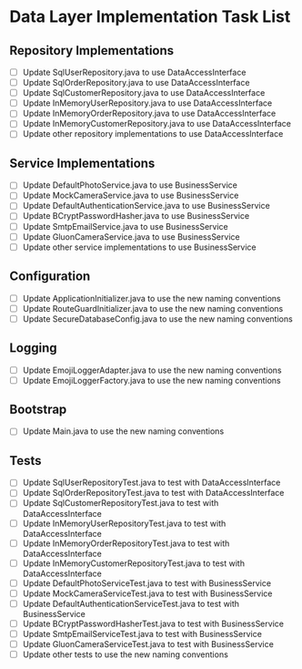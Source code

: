# Data Layer Implementation Task List

## Repository Implementations

- [ ] Update SqlUserRepository.java to use DataAccessInterface
- [ ] Update SqlOrderRepository.java to use DataAccessInterface
- [ ] Update SqlCustomerRepository.java to use DataAccessInterface
- [ ] Update InMemoryUserRepository.java to use DataAccessInterface
- [ ] Update InMemoryOrderRepository.java to use DataAccessInterface
- [ ] Update InMemoryCustomerRepository.java to use DataAccessInterface
- [ ] Update other repository implementations to use DataAccessInterface

## Service Implementations

- [ ] Update DefaultPhotoService.java to use BusinessService
- [ ] Update MockCameraService.java to use BusinessService
- [ ] Update DefaultAuthenticationService.java to use BusinessService
- [ ] Update BCryptPasswordHasher.java to use BusinessService
- [ ] Update SmtpEmailService.java to use BusinessService
- [ ] Update GluonCameraService.java to use BusinessService
- [ ] Update other service implementations to use BusinessService

## Configuration

- [ ] Update ApplicationInitializer.java to use the new naming conventions
- [ ] Update RouteGuardInitializer.java to use the new naming conventions
- [ ] Update SecureDatabaseConfig.java to use the new naming conventions

## Logging

- [ ] Update EmojiLoggerAdapter.java to use the new naming conventions
- [ ] Update EmojiLoggerFactory.java to use the new naming conventions

## Bootstrap

- [ ] Update Main.java to use the new naming conventions

## Tests

- [ ] Update SqlUserRepositoryTest.java to test with DataAccessInterface
- [ ] Update SqlOrderRepositoryTest.java to test with DataAccessInterface
- [ ] Update SqlCustomerRepositoryTest.java to test with DataAccessInterface
- [ ] Update InMemoryUserRepositoryTest.java to test with DataAccessInterface
- [ ] Update InMemoryOrderRepositoryTest.java to test with DataAccessInterface
- [ ] Update InMemoryCustomerRepositoryTest.java to test with DataAccessInterface
- [ ] Update DefaultPhotoServiceTest.java to test with BusinessService
- [ ] Update MockCameraServiceTest.java to test with BusinessService
- [ ] Update DefaultAuthenticationServiceTest.java to test with BusinessService
- [ ] Update BCryptPasswordHasherTest.java to test with BusinessService
- [ ] Update SmtpEmailServiceTest.java to test with BusinessService
- [ ] Update GluonCameraServiceTest.java to test with BusinessService
- [ ] Update other tests to use the new naming conventions